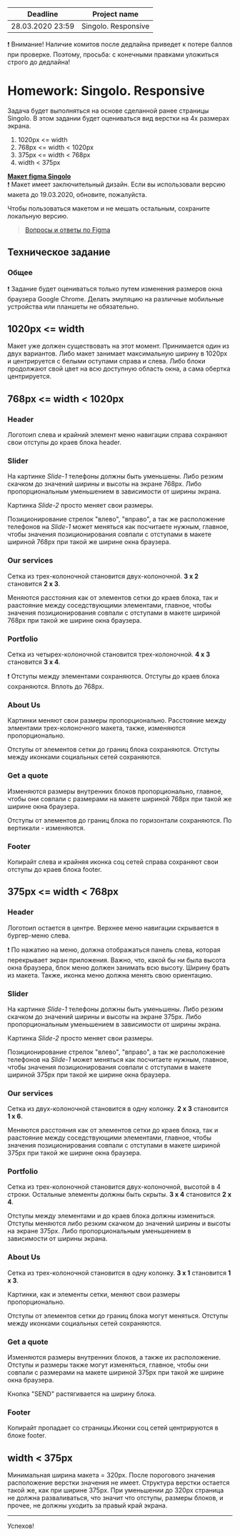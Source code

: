 | Deadline  | Project name |
|-----------|--------------|
| 28.03.2020 23:59 | Singolo. Responsive |
  
❗ Внимание! Наличие комитов после дедлайна приведет к потере баллов при проверке. Поэтому, просьба: с конечными правками уложиться строго до дедлайна!
  
# Homework: Singolo. Responsive


Задача будет выполняться на основе сделанной ранее страницы Singolo. В этом задании будет оцениваться вид верстки на 4х размерах экрана.
1) 1020px <= width
2) 768px <= width < 1020px
3) 375px <= width < 768px
4) width < 375px

**[Макет figma Singolo](https://www.figma.com/file/HfBfQdMpn9X9FMPeocJGis/Singolo)**  
❗ Макет имеет заключительный дизайн. Если вы использовали версию макета до 19.03.2020, обновите, пожалуйста.  
  
Чтобы пользоваться макетом и не мешать остальным, сохраните локальную версию. 
>[Вопросы и ответы по Figma](http://figmaweb.ru/faq-figma-otvety-na-samye-populyarnye-voprosy/)


## Техническое задание


### Общее  

❗ Задание будет оцениваться только путем изменения размеров окна браузера Google Chrome. Делать эмуляцию на различные мобильные устройства или планшеты не обязательно.  


## 1020px <= width

Макет уже должен существовать на этот момент. Принимается один из двух вариантов. Либо макет занимает максимальную ширину в 1020px и центрируется с белыми оступами справа и слева. Либо блоки продолжают свой цвет на всю доступную область окна, а сама обертка центрируется.


## 768px <= width < 1020px

### Header  

Логотоип слева и крайний элемент меню навигации справа сохраняют свои отступы до краев блока header.

### Slider

На картинке *Slide-1* телефоны должны быть уменьшены. Либо резким скачком до значений ширины и высоты на экране 768px. Либо пропорциональным уменьшением в зависимости от ширины экрана.  
  
Картинка *Slide-2* просто меняет свои размеры.  
  
Позиционирование стрелок "влево", "вправо", а так же расположение телефонов на *Slide-1* может меняться как посчитаете нужным, главное, чтобы значения позиционирования совпали с отступами в макете шириной 768px при такой же ширине окна браузера.  

### Our services

Сетка из трех-колоночной становится двух-колоночной. **3 х 2** становится **2 х 3**.  
  
Меняются расстояния как от элементов сетки до краев блока, так и раастояние между соседствующими элементами, главное, чтобы значения позиционирования совпали с отступами в макете шириной 768px при такой же ширине окна браузера.  

### Portfolio

Сетка из четырех-колоночной становится трех-колоночной. **4 х 3** становится **3 х 4**.  
  
❗ Отступы между элементами сохраняются. Отступы до краев блока сохраняются. Вплоть до 768px.  

### About Us

Картинки меняют свои размеры пропорционально. Расстояние между элментами трех-колоночного макета, также, изменяются пропорционально.  
  
Отступы от элементов сетки до границ блока сохраняются. Отступы между иконками социальных сетей сохраняются.

### Get a quote

Изменяются размеры внутренних блоков пропорционально, главное, чтобы они совпали с размерами на макете шириной 768px при такой же ширине окна браузера.   
  
Отступы от элементов до границ блока по горизонтали сохраняются. По вертикали - изменяются. 

### Footer

Копирайт слева и крайняя иконка соц сетей справа сохраняют свои отступы до краев блока footer.


## 375px <= width < 768px

### Header  

Логотоип остается в центре. Верхнее меню навигации скрывается в бургер-меню слева.  
  
❗ По нажатию на меню, должна отображаться панель слева, которая перекрывает экран приложения. Важно, что, какой бы ни была высота окна браузера, блок меню должен занимать всю высоту. Ширину брать из макета. Также, иконка меню должна менять свою ориентацию.

### Slider

На картинке *Slide-1* телефоны должны быть уменьшены. Либо резким скачком до значений ширины и высоты на экране 375px. Либо пропорциональным уменьшением в зависимости от ширины экрана.  
  
Картинка *Slide-2* просто меняет свои размеры.  
  
Позиционирование стрелок "влево", "вправо", а так же расположение телефонов на *Slide-1* может меняться как посчитаете нужным, главное, чтобы значения позиционирования совпали с отступами в макете шириной 375px при такой же ширине окна браузера.  

### Our services

Сетка из двух-колоночной становится в одну колонку. **2 х 3** становится **1 х 6**.  
  
Меняются расстояния как от элементов сетки до краев блока, так и раастояние между соседствующими элементами, главное, чтобы значения позиционирования совпали с отступами в макете шириной 375px при такой же ширине окна браузера.  

### Portfolio

Сетка из трех-колоночной становится двух-колоночной, высотой в 4 строки. Остальные элементы должны быть скрыты. **3 х 4** становится **2 х 4**.  
  
Отступы между элементами и до краев блока должны измениться. Отступы меняются либо резким скачком до значений ширины и высоты на экране 375px. Либо пропорциональным уменьшением в зависимости от ширины экрана.  

### About Us

Сетка из трех-колоночной становится в одну колонку. **3 х 1** становится **1 х 3**.  
  
Картинки, как и элементы сетки, меняют свои размеры пропорционально.
  
Отступы от элементов сетки до границ блока могут меняться. Отступы между иконками социальных сетей сохраняются.

### Get a quote

Изменяются размеры внутренних блоков, а также их расположение. Отступы и размеры также могут изменяться, главное, чтобы они совпали с размерами на макете шириной 375px при такой же ширине окна браузера.   
  
Кнопка "SEND" растягивается на ширину блока.  

### Footer

Копирайт пропадает со страницы.Иконки соц сетей центрируются в блоке footer.


## width < 375px

Минимальная ширина макета = 320px. После порогового значения расположение верстки значения не имеет. Структура верстки остается такой же, как при ширине 375px. При уменьшении до 320px страница не должна разваливаться, что значит что отступы, размеры блоков, и прочее, не должны уходить за правый край экрана.

-------------
Успехов!
